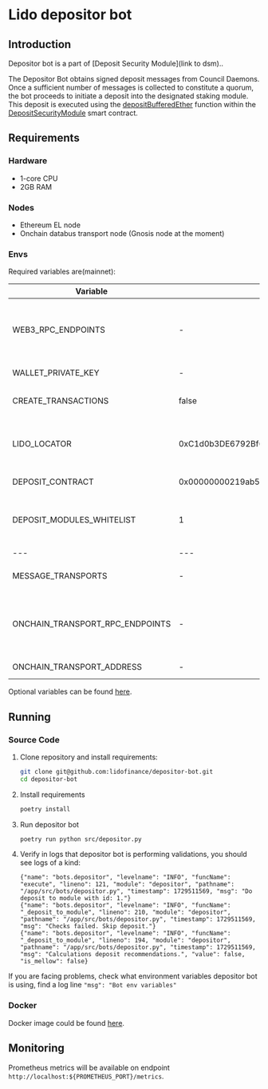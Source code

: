 # Lido depositor bot

## Introduction

Depositor bot is a part of [Deposit Security Module](link to dsm)..

The Depositor Bot obtains signed deposit messages from Council Daemons. Once a sufficient number of messages is
collected to constitute a quorum, the bot proceeds to initiate a deposit into the designated staking module. This
deposit is executed using
the [depositBufferedEther](https://docs.lido.fi/contracts/deposit-security-module#depositbufferedether) function within
the [DepositSecurityModule](https://docs.lido.fi/contracts/deposit-security-module) smart contract.

## Requirements

### Hardware

- 1-core CPU
- 2GB RAM

### Nodes

- Ethereum EL node
- Onchain databus transport node (Gnosis node at the moment)

### Envs

Required variables are(mainnet):

| Variable                        | Default                                    | Description                                                                                                              |
|---------------------------------|--------------------------------------------|--------------------------------------------------------------------------------------------------------------------------|
| WEB3_RPC_ENDPOINTS              | -                                          | List of rpc endpoints that will be used to send requests comma separated (`,`)                                           |
| WALLET_PRIVATE_KEY              | -                                          | Account private key                                                                                                      |
| CREATE_TRANSACTIONS             | false                                      | If true then tx will be send to blockchain                                                                               |
| LIDO_LOCATOR                    | 0xC1d0b3DE6792Bf6b4b37EccdcC24e45978Cfd2Eb | Lido Locator address. Mainnet by default. Other networks could be found [here](https://docs.lido.fi/deployed-contracts/) |
| DEPOSIT_CONTRACT                | 0x00000000219ab540356cBB839Cbe05303d7705Fa | Ethereum deposit contract address                                                                                        |
| DEPOSIT_MODULES_WHITELIST       | 1                                          | List of staking module's ids in which the depositor bot will make deposits                                               |
| ---                             | ---	                                       | ---                                                                                                                      |
| MESSAGE_TRANSPORTS              | -                                          | Transports used in bot. Set: onchain_transport                                                                           |
| ONCHAIN_TRANSPORT_RPC_ENDPOINTS | -                                          | List of rpc endpoints that will be used for reading data bus contract, comma separated (`,`).                            |
| ONCHAIN_TRANSPORT_ADDRESS       | -                                          | Data bus contract address.                                                                                               |

Optional variables can be found [here](https://github.com/lidofinance/depositor-bot/blob/main/README.md).

## Running

### Source Code

1. Clone repository and install requirements:
    ```bash
    git clone git@github.com:lidofinance/depositor-bot.git
    cd depositor-bot
    ```
2. Install requirements
    ```bash
    poetry install
    ```
3. Run depositor bot
    ```bash
    poetry run python src/depositor.py
    ```
4. Verify in logs that depositor bot is performing validations, you should see logs of a kind:
    ```
    {"name": "bots.depositor", "levelname": "INFO", "funcName": "execute", "lineno": 121, "module": "depositor", "pathname": "/app/src/bots/depositor.py", "timestamp": 1729511569, "msg": "Do deposit to module with id: 1."}
    {"name": "bots.depositor", "levelname": "INFO", "funcName": "_deposit_to_module", "lineno": 210, "module": "depositor", "pathname": "/app/src/bots/depositor.py", "timestamp": 1729511569, "msg": "Checks failed. Skip deposit."}
    {"name": "bots.depositor", "levelname": "INFO", "funcName": "_deposit_to_module", "lineno": 194, "module": "depositor", "pathname": "/app/src/bots/depositor.py", "timestamp": 1729511569, "msg": "Calculations deposit recommendations.", "value": false, "is_mellow": false}
    ```

If you are facing problems, check what environment variables depositor bot is using, find a log
line `"msg": "Bot env variables"`

### Docker

Docker image could be found [here](https://docs.lido.fi/guides/tooling#depositor-bot).

## Monitoring

Prometheus metrics will be available on endpoint `http://localhost:${PROMETHEUS_PORT}/metrics`.
